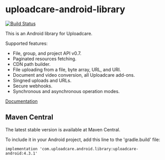 uploadcare-android-library
===============

[![Build Status](https://travis-ci.com/uploadcare/uploadcare-android.png?branch=master)](https://travis-ci.com/uploadcare/uploadcare-android)

This is an Android library for Uploadcare.

Supported features:

- File, group, and project API v0.7.
- Paginated resources fetching.
- CDN path builder.
- File uploading from a file, byte array, URL, and URI.
- Document and video conversion, all Uploadcare add-ons.
- Singned uploads and URLs.
- Secure webhooks.
- Synchronous and asynchronous operation modes.

[Documentation](https://github.com/uploadcare/uploadcare-android/blob/master/documentation/LIBRARY.md)

## Maven Central

The latest stable version is available at Maven Central.

To include it in your Android project, add this line to the 'gradle.build' file:

```
implementation 'com.uploadcare.android.library:uploadcare-android:4.3.1'
```
